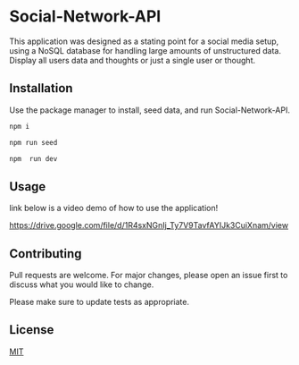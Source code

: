 # Social-Network-API

This application was designed as a stating point for a social media setup, using a NoSQL database for handling large amounts of unstructured data. Display all users data and thoughts or just a single user or thought. 

## Installation

Use the package manager to install, seed data, and run Social-Network-API.

```bash
npm i

npm run seed

npm  run dev
```

## Usage

link below is a video demo of how to use the application!

https://drive.google.com/file/d/1R4sxNGnIj_Ty7V9TavfAYIJk3CuiXnam/view

## Contributing

Pull requests are welcome. For major changes, please open an issue first
to discuss what you would like to change.

Please make sure to update tests as appropriate.

## License

[MIT](https://choosealicense.com/licenses/mit/)